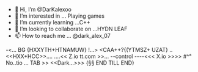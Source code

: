 - 👋 Hi, I’m @DarKalexoo
- 👀 I’m interested in ... Playing games
- 🌱 I’m currently learning ...C++
- 💞️ I’m looking to collaborate on ...HYDN LEAF 
- 📫 How to reach me ... @dark_alex_07

<!---
DarKalexoo/DarKalexoo is a ✨ special ✨ repository because its `README.md` (this file) appears on your GitHub profile.
You can click the Preview link to take a look at your changes.
--->
-<... BG {HXXYTH+HTNAMUW} 
!...> 
<CAA++?{(YTMSZ+ UZAT}
..<<HXX+HCC>>....
....<< Z.io tt.com >>...
--control ----<<< X.io >>>>
#^° No..tio ... TAB >>
<<Dark...>>> 
{§§ END TILL END} 
